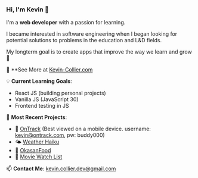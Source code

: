 <!--
**KevinMCollier/KevinMCollier** is a ✨ _special_ ✨ repository because its `README.md` (this file) appears on your GitHub profile.

Here are some ideas to get you started:

- 🔭 I’m currently working on ...
- 🌱 I’m currently learning ...
- 👯 I’m looking to collaborate on ...
- 🤔 I’m looking for help with ...
- 💬 Ask me about ...
- 📫 How to reach me: ...
- 😄 Pronouns: ...
- ⚡ Fun fact: ...
-->

### Hi, I'm Kevin 👋

I'm a **web developer** with a passion for learning.


I became interested in software engineering when I began looking for potential solutions to problems in the education and L&D fields.

My longterm goal is to create apps that improve the way we learn and grow 🚀

🌵 **See More at [Kevin-Collier.com](https://www.kevin-collier.com)

💡 **Current Learning Goals**:
- React JS (building personal projects)
- Vanilla JS (JavaScript 30)
- Frontend testing in JS

🚀 **Most Recent Projects**:
- 🐶 [OnTrack](https://www.ontrack.tokyo) (Best viewed on a mobile device. username: kevin@ontrack.com, pw: buddy000)
- 🌤 [Weather Haiku](https://weather-haiku.xyz/)
- 🥗 [OkasanFood](https://okasan-food-karasugummi-11b736e4f407.herokuapp.com/)
- 🍿 [Movie Watch List](https://kevin-watchlist-001-ccc2c6f4cc36.herokuapp.com/) 

📫 **Contact Me**: [kevin.collier.dev@gmail.com](mailto:kevin.collier.dev@gmail.com)

